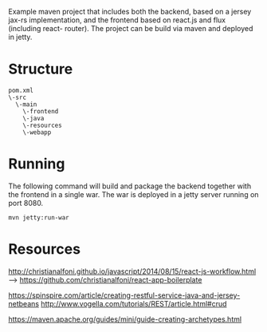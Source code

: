 Example maven project that includes both the backend, based on a jersey jax-rs 
implementation, and the frontend based on react.js and flux (including react-
router). The project can be build via maven and deployed in jetty.

# Structure

```
pom.xml
\-src
  \-main
    \-frontend
    \-java
    \-resources
    \-webapp
```

# Running
The following command will build and package the backend together with the
frontend in a single war. The war is deployed in a jetty server running on port 
8080.
```
mvn jetty:run-war
```

# Resources

http://christianalfoni.github.io/javascript/2014/08/15/react-js-workflow.html
--> https://github.com/christianalfoni/react-app-boilerplate

https://spinspire.com/article/creating-restful-service-java-and-jersey-netbeans
http://www.vogella.com/tutorials/REST/article.html#crud

https://maven.apache.org/guides/mini/guide-creating-archetypes.html